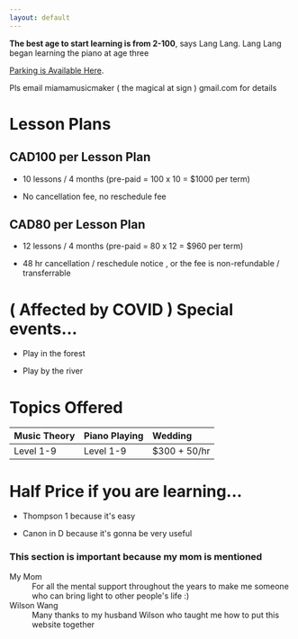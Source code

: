```yaml
---
layout: default
---
```


**The best age to start learning is from 2-100**, says Lang Lang. Lang Lang began learning the piano at age three

[Parking is Available Here](https://www.google.com/maps/place/1055+Bay+St,+Toronto,+ON+M5S+3A3/@43.6668191,-79.3898132,17z/data=!3m1!4b1!4m5!3m4!1s0x882b34b1a33d1f43:0x4deb37f48a13dc2!8m2!3d43.6668152!4d-79.3876245).

Pls email miamamusicmaker ( the magical at sign ) gmail.com
for details

# Lesson Plans

## CAD100 per Lesson Plan

* 10 lessons / 4 months (pre-paid = 100 x 10 = $1000 per term)

* No cancellation fee, no reschedule fee 

## CAD80 per Lesson Plan

* 12 lessons / 4 months (pre-paid = 80 x 12 = $960 per term) 

* 48 hr cancellation / reschedule notice , or the fee is non-refundable / transferrable

# ( Affected by COVID ) Special events...

* Play in the forest

* Play by the river



 
# Topics Offered

| Music Theory | Piano Playing     | Wedding       |
|:-------------|:------------------|:--------------|
| Level 1-9    | Level 1-9         | $300 + 50/hr  |




# Half Price if you are learning...

* Thompson 1 because it's easy

* Canon in D because it's gonna be very useful

### This section is important because my mom is mentioned

<dl>
<dt> My Mom </dt>
<dd>For all the mental support throughout the years to make me someone who can bring light to other people's life :)</dd>
<dt> Wilson Wang </dt>
<dd>Many thanks to my husband Wilson who taught me how to put this website together</dd>
</dl>

